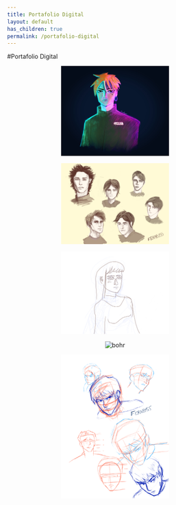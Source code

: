 ```yaml
---
title: Portafolio Digital
layout: default
has_children: true
permalink: /portafolio-digital
---
```

#Portafolio Digital
<p style="text-align:center;"><img src="../assets/images/2.jpeg" alt="bohr" style="height: 50%; width: 50%;"/></p>

<p style="text-align:center;"><img src="../assets/images/6.png" alt="bohr" style="height: 50%; width: 50%;"/></p>
<p style="text-align:center;"><img src="../assets/images/7.png" alt="bohr" style="height: 50%; width: 50%;"/></p>
<p style="text-align:center;"><img src="../assets/images/8.png" alt="bohr" style="height: 50%; width: 50%;"/></p>
<p style="text-align:center;"><img src="../assets/images/9.png" alt="bohr" style="height: 50%; width: 50%;"/></p>

